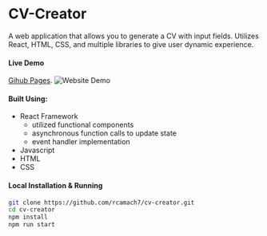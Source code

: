 # CV-Creator

A web application that allows you to generate a CV with input fields. Utilizes React, HTML, CSS, and multiple libraries to give user dynamic experience.

#### Live Demo

[Gihub Pages](http://rcamach7.github.io/cv-creator/).
![Website Demo](webDemo.gif)

#### Built Using:

- React Framework
  - utilized functional components
  - asynchronous function calls to update state
  - event handler implementation
- Javascript
- HTML
- CSS

#### Local Installation & Running

```bash
git clone https://github.com/rcamach7/cv-creator.git
cd cv-creator
npm install
npm run start
```
